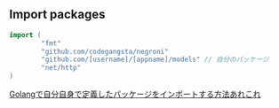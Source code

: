 ## Import packages

```go
import (
        "fmt"
        "github.com/codegangsta/negroni"
        "github.com/[username]/[appname]/models" // 自分のパッケージ
        "net/http"
)
```

[Golangで自分自身で定義したパッケージをインポートする方法あれこれ](https://qiita.com/shopetan/items/eddcacec21cc7ea274f9)

